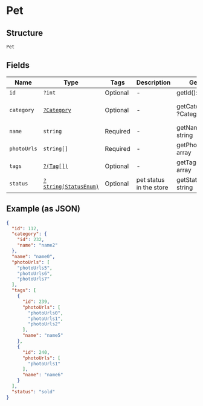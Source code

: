 
# Pet

## Structure

`Pet`

## Fields

| Name | Type | Tags | Description | Getter | Setter |
|  --- | --- | --- | --- | --- | --- |
| `id` | `?int` | Optional | - | getId(): ?int | setId(?int id): void |
| `category` | [`?Category`](../../doc/models/category.md) | Optional | - | getCategory(): ?Category | setCategory(?Category category): void |
| `name` | `string` | Required | - | getName(): string | setName(string name): void |
| `photoUrls` | `string[]` | Required | - | getPhotoUrls(): array | setPhotoUrls(array photoUrls): void |
| `tags` | [`?(Tag[])`](../../doc/models/tag.md) | Optional | - | getTags(): ?array | setTags(?array tags): void |
| `status` | [`?string(StatusEnum)`](../../doc/models/status-enum.md) | Optional | pet status in the store | getStatus(): ?string | setStatus(?string status): void |

## Example (as JSON)

```json
{
  "id": 112,
  "category": {
    "id": 232,
    "name": "name2"
  },
  "name": "name0",
  "photoUrls": [
    "photoUrls5",
    "photoUrls6",
    "photoUrls7"
  ],
  "tags": [
    {
      "id": 239,
      "photoUrls": [
        "photoUrls0",
        "photoUrls1",
        "photoUrls2"
      ],
      "name": "name5"
    },
    {
      "id": 240,
      "photoUrls": [
        "photoUrls1"
      ],
      "name": "name6"
    }
  ],
  "status": "sold"
}
```

